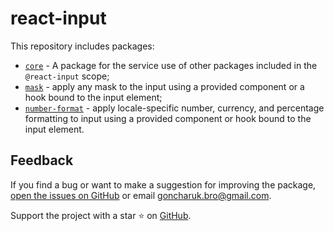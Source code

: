 # react-input

This repository includes packages:

- [`core`](https://github.com/GoncharukBro/react-input/tree/core/packages/core) - A package for the service use of other packages included in the `@react-input` scope;
- [`mask`](https://github.com/GoncharukBro/react-input/tree/mask/packages/mask) - apply any mask to the input using a provided component or a hook bound to the input element;
- [`number-format`](https://github.com/GoncharukBro/react-input/tree/number-format/packages/number-format) - apply locale-specific number, currency, and percentage formatting to input using a provided component or hook bound to the input element.

## Feedback

If you find a bug or want to make a suggestion for improving the package, [open the issues on GitHub](https://github.com/GoncharukBro/react-input/issues) or email [goncharuk.bro@gmail.com](mailto:goncharuk.bro@gmail.com).

Support the project with a star ⭐ on [GitHub](https://github.com/GoncharukBro/react-input).
